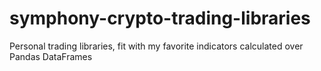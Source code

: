 # symphony-crypto-trading-libraries
Personal trading libraries, fit with my favorite indicators calculated over Pandas DataFrames

